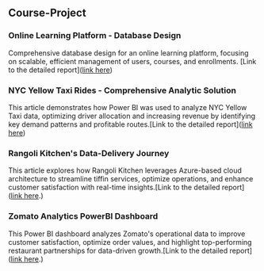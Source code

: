## Course-Project

### Online Learning Platform - Database Design
Comprehensive database design for an online learning platform, focusing on scalable, efficient management of users, courses, and enrollments.
[Link to the detailed report]([link here](https://github.com/SagarDudhat007/Course-Project/blob/main/Online%20Learning%20Platform%20-%20Database%20Design.pdf))


### NYC Yellow Taxi Rides - Comprehensive Analytic Solution
This article demonstrates how Power BI was used to analyze NYC Yellow Taxi data, optimizing driver allocation and increasing revenue by identifying key demand patterns and profitable routes.[Link to the detailed report]([link here](https://github.com/SagarDudhat007/Course-Project/blob/2274b9c8632fa0e7da4bc00635e93853b81c8f1e/A%20Comprehensive%20Analysis%20of%20NYC%20Yellow%20Taxi%20Rides.pdf))


### Rangoli Kitchen's Data-Delivery Journey
This article explores how Rangoli Kitchen leverages Azure-based cloud architecture to streamline tiffin services, optimize operations, and enhance customer satisfaction with real-time insights.[Link to the detailed report]([link here](https://github.com/SagarDudhat007/Course-Project/blob/main/Artical%20of%20Rangoli%20Kitchen's%20Data-Delivery%20Journey.pdf).)


### Zomato Analytics PowerBI Dashboard
This Power BI dashboard analyzes Zomato's operational data to improve customer satisfaction, optimize order values, and highlight top-performing restaurant partnerships for data-driven growth.[Link to the detailed report]([link here](https://github.com/SagarDudhat007/Course-Project/blob/main/Zomato%20Analysis.pdf).)
